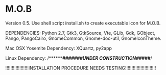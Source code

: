 # M.O.B

Version 0.5.  Use shell script install.sh to create executable icon for M.O.B.

DEPENDENCIES:  Python 2.7, Gtk3, GtkSource, Vte, GLib, Gdk, GObject, Pango, PangoCairo, GnomeCommon, Gnome-doc-util, GnomeIconTheme.


Mac OSX Yosemite Dependency: XQuartz, py2app

Linux Dependency: /*************#######UNDER CONSTRUCTION#####*******/


!!!!!!!!!!!!!!!!!!INSTALLATION PROCEDURE NEEDS TESTING!!!!!!!!!!!!!!!!!!!!!!!!
